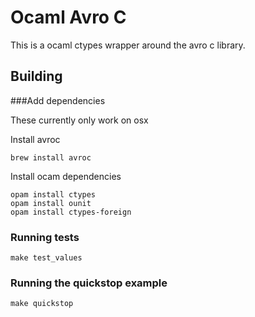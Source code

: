 Ocaml Avro C
============

This is a ocaml ctypes wrapper around the avro c library.



Building
--------

###Add dependencies

These currently only work on osx

Install avroc
  
    brew install avroc

Install ocam dependencies

    opam install ctypes
    opam install ounit
    opam install ctypes-foreign


### Running tests

    make test_values

### Running the quickstop example

    
    make quickstop
